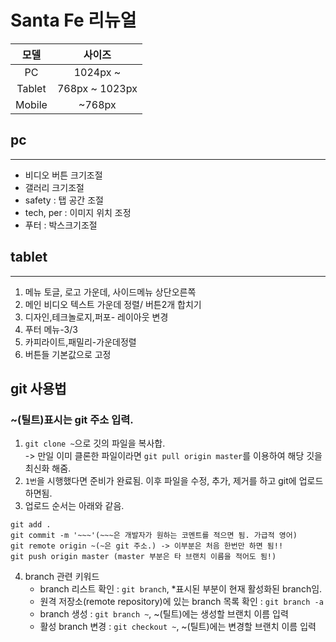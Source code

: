 # Santa Fe 리뉴얼
모델 | 사이즈
:--: | :--:
PC | 1024px ~ 
Tablet | 768px ~ 1023px
Mobile | ~768px

## pc
---
 - 비디오 버튼 크기조절  
 - 갤러리 크기조절  
 - safety : 탭 공간 조절  
 - tech, per : 이미지 위치 조정  
 - 푸터 : 박스크기조절

## tablet
---
 1. 메뉴 토글, 로고 가운데, 사이드메뉴 상단오른쪽   
 2. 메인 비디오 텍스트 가운데 정렬/ 버튼2개 합치기  
 3. 디자인,테크놀로지,퍼포- 레이아웃 변경  
 4. 푸터 메뉴-3/3  
 5. 카피라이트,패밀리-가운데정렬  
 6. 버튼들 기본값으로 고정  

## git 사용법
 ### ~(틸트)표시는 git 주소 입력.
1. `git clone ~`으로 깃의 파일을 복사합.   
    -> 만일 이미 클론한 파일이라면 `git pull origin master`를 이용하여 해당 깃을 최신화 해줌.
2. `1번`을 시행했다면 준비가 완료됨. 이후 파일을 수정, 추가, 제거를 하고 git에 업로드 하면됨.
3. 업로드 순서는 아래와 같음.
  ```
  git add .
  git commit -m '~~~'(~~~은 개발자가 원하는 코멘트를 적으면 됨. 가급적 영어)
  git remote origin ~(~은 git 주소.) -> 이부분은 처음 한번만 하면 됨!!
  git push origin master (master 부분은 타 브랜치 이름을 적어도 됨!)
  ```
4. branch 관련 키워드
   - branch 리스트 확인 : `git branch`, *표시된 부분이 현재 활성화된 branch임.
   - 원격 저장소(remote repository)에 있는 branch 목록 확인 : `git branch -a`
   - branch 생성 : `git branch ~`, ~(틸트)에는 생성할 브랜치 이름 입력
   - 활성 branch 변경 : `git checkout ~`, ~(틸트)에는 변경할 브랜치 이름 입력